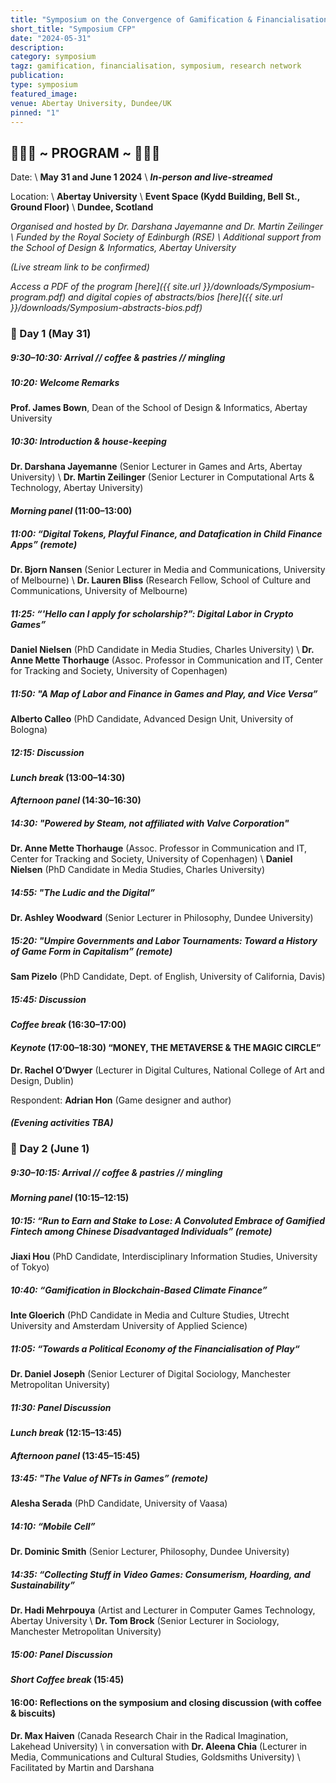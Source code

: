 ```yaml
---
title: "Symposium on the Convergence of Gamification & Financialisation"
short_title: "Symposium CFP"
date: "2024-05-31"
description:
category: symposium
tagz: gamification, financialisation, symposium, research network
publication:
type: symposium
featured_image:
venue: Abertay University, Dundee/UK
pinned: "1"
---
```


## 🤑🤑🤑 ~ PROGRAM ~ 🤑🤑🤑

Date: \\
**May 31 and June 1 2024** \\
**_In-person and live-streamed_**

Location: \\
**Abertay University** \\
**Event Space (Kydd Building, Bell St., Ground Floor)** \\
**Dundee, Scotland**

_Organised and hosted by Dr. Darshana Jayemanne and Dr. Martin Zeilinger \\
Funded by the Royal Society of Edinburgh (RSE) \\
Additional support from the School of Design & Informatics, Abertay University_

_(Live stream link to be confirmed)_

_Access a PDF of the program [here]({{ site.url }}/downloads/Symposium-program.pdf) and digital copies of abstracts/bios [here]({{ site.url }}/downloads/Symposium-abstracts-bios.pdf)_


### 🤑 Day 1 (May 31)

##### **9:30–10:30: Arrival // coffee & pastries // mingling**

##### **10:20: Welcome Remarks**
**Prof. James Bown**, Dean of the School of Design & Informatics, Abertay University

##### 10:30: Introduction & house-keeping
**Dr. Darshana Jayemanne** (Senior Lecturer in Games and Arts, Abertay University) \\
**Dr. Martin Zeilinger** (Senior Lecturer in Computational Arts & Technology, Abertay University)

#### _Morning panel_ (11:00–13:00)

##### 11:00: “Digital Tokens, Playful Finance, and Datafication in Child Finance Apps” (remote)
**Dr. Bjorn Nansen** (Senior Lecturer in Media and Communications, University of Melbourne) \\
**Dr. Lauren Bliss** (Research Fellow, School of Culture and Communications, University of Melbourne)

##### 11:25: “'Hello can I apply for scholarship?”: Digital Labor in Crypto Games”
**Daniel Nielsen** (PhD Candidate in Media Studies, Charles University) \\
**Dr. Anne Mette Thorhauge** (Assoc. Professor in Communication and IT, Center for Tracking and Society, University of Copenhagen)

##### 11:50: "A Map of Labor and Finance in Games and Play, and Vice Versa”
**Alberto Calleo** (PhD Candidate, Advanced Design Unit, University of Bologna)

##### 12:15: Discussion

#### _Lunch break_ (13:00–14:30)

#### _Afternoon panel_ (14:30–16:30)

##### 14:30: "Powered by Steam, not affiliated with Valve Corporation"
**Dr. Anne Mette Thorhauge** (Assoc. Professor in Communication and IT, Center for Tracking and Society, University of Copenhagen) \\
**Daniel Nielsen** (PhD Candidate in Media Studies, Charles University)

##### 14:55: "The Ludic and the Digital”
**Dr. Ashley Woodward** (Senior Lecturer in Philosophy, Dundee University)

##### 15:20: "Umpire Governments and Labor Tournaments: Toward a History of Game Form in Capitalism” (remote)
**Sam Pizelo** (PhD Candidate, Dept. of English, University of California, Davis)

##### 15:45: Discussion

#### _Coffee break_ (16:30–17:00)

#### _Keynote_ (17:00–18:30) **“MONEY, THE METAVERSE & THE MAGIC CIRCLE”**
**Dr. Rachel O’Dwyer** (Lecturer in Digital Cultures, National College of Art and Design, Dublin)

Respondent: **Adrian Hon** (Game designer and author)


#### _(Evening activities TBA)_


### 🤑 Day 2 (June 1)

##### 9:30–10:15: Arrival // coffee & pastries // mingling

#### _Morning panel_ (10:15–12:15)

##### 10:15: “Run to Earn and Stake to Lose: A Convoluted Embrace of Gamified Fintech among 	Chinese Disadvantaged Individuals” (remote)
**Jiaxi Hou** (PhD Candidate, Interdisciplinary Information Studies, University of Tokyo)

##### 10:40: “Gamification in Blockchain-Based Climate Finance”
**Inte Gloerich** (PhD Candidate in Media and Culture Studies, Utrecht University and Amsterdam University of Applied Science)

##### 11:05: “Towards a Political Economy of the Financialisation of Play“
**Dr. Daniel Joseph** (Senior Lecturer of Digital Sociology, Manchester Metropolitan University)

##### 11:30: Panel Discussion

#### _Lunch break_ (12:15–13:45)

#### _Afternoon panel_ (13:45–15:45)

##### 13:45: "The Value of NFTs in Games” (remote)
**Alesha Serada** (PhD Candidate, University of Vaasa)

##### 14:10: “Mobile Cell”
**Dr. Dominic Smith** (Senior Lecturer, Philosophy, Dundee University)

##### 14:35: “Collecting Stuff in Video Games: Consumerism, Hoarding, and Sustainability”
**Dr. Hadi Mehrpouya** (Artist and Lecturer in Computer Games Technology, Abertay University \\
**Dr. Tom Brock** (Senior Lecturer in Sociology, Manchester Metropolitan University)

##### 15:00: Panel Discussion

#### _Short Coffee break_ (15:45)

#### 16:00: Reflections on the symposium and closing discussion (with coffee & biscuits)
**Dr. Max Haiven** (Canada Research Chair in the Radical Imagination, Lakehead University) \\
	in conversation with
**Dr. Aleena Chia** (Lecturer in Media, Communications and Cultural Studies, Goldsmiths University) \\
Facilitated by Martin and Darshana
